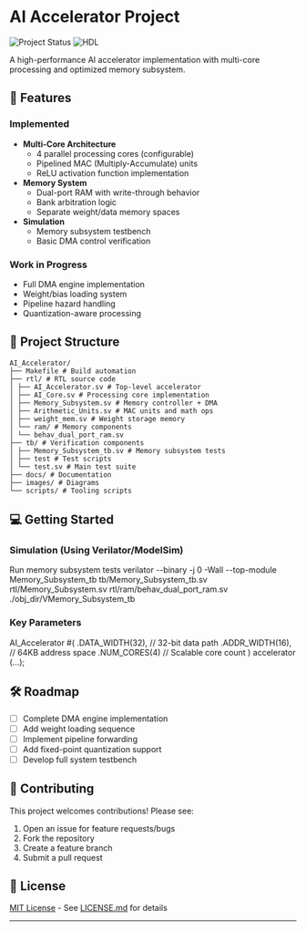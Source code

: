 # AI Accelerator Project

![Project Status](https://img.shields.io/badge/status-active--development-orange.svg) 
![HDL](https://img.shields.io/badge/HDL-SystemVerilog-blue.svg)

A high-performance AI accelerator implementation with multi-core processing and optimized memory subsystem.

## 🚀 Features

### Implemented
- **Multi-Core Architecture**
  - 4 parallel processing cores (configurable)
  - Pipelined MAC (Multiply-Accumulate) units
  - ReLU activation function implementation
- **Memory System**
  - Dual-port RAM with write-through behavior
  - Bank arbitration logic
  - Separate weight/data memory spaces
- **Simulation**
  - Memory subsystem testbench
  - Basic DMA control verification

### Work in Progress
- Full DMA engine implementation
- Weight/bias loading system
- Pipeline hazard handling
- Quantization-aware processing

## 📂 Project Structure
```
AI_Accelerator/
├── Makefile # Build automation
├── rtl/ # RTL source code
│ ├── AI_Accelerator.sv # Top-level accelerator
│ ├── AI_Core.sv # Processing core implementation
│ ├── Memory_Subsystem.sv # Memory controller + DMA
│ ├── Arithmetic_Units.sv # MAC units and math ops
│ ├── weight_mem.sv # Weight storage memory
│ └── ram/ # Memory components
│ └── behav_dual_port_ram.sv
├── tb/ # Verification components
│ ├── Memory_Subsystem_tb.sv # Memory subsystem tests
│ ├── test # Test scripts
│ └── test.sv # Main test suite
├── docs/ # Documentation
├── images/ # Diagrams
└── scripts/ # Tooling scripts
```

## 💻 Getting Started

### Simulation (Using Verilator/ModelSim)
Run memory subsystem tests
verilator --binary -j 0 -Wall --top-module Memory_Subsystem_tb tb/Memory_Subsystem_tb.sv rtl/Memory_Subsystem.sv rtl/ram/behav_dual_port_ram.sv
./obj_dir/VMemory_Subsystem_tb


### Key Parameters
AI_Accelerator #(
.DATA_WIDTH(32), // 32-bit data path
.ADDR_WIDTH(16), // 64KB address space
.NUM_CORES(4) // Scalable core count
) accelerator (...);

## 🛠️ Roadmap

- [ ] Complete DMA engine implementation
- [ ] Add weight loading sequence
- [ ] Implement pipeline forwarding
- [ ] Add fixed-point quantization support
- [ ] Develop full system testbench

## 🤝 Contributing

This project welcomes contributions! Please see:
1. Open an issue for feature requests/bugs
2. Fork the repository
3. Create a feature branch
4. Submit a pull request

## 📜 License
[MIT License](LICENSE) - See [LICENSE.md](LICENSE) for details

---
